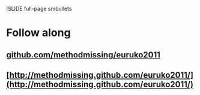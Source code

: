 !SLIDE full-page smbullets

# Follow along #

## [github.com/methodmissing/euruko2011](http://github.com/methodmissing/euruko2011) ##
## [http://methodmissing.github.com/euruko2011/](http://methodmissing.github.com/euruko2011/) ##

<p class="notes">
</p>
